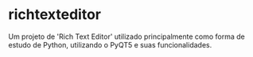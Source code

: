 # richtexteditor
Um projeto de 'Rich Text Editor' utilizado principalmente como forma de estudo de Python, utilizando o PyQT5 e suas funcionalidades.
